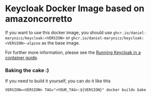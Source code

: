 # Keycloak Docker Image based on amazoncorretto

If you want to use this docker image, you should use `ghcr.io/daniel-marynicz/keycloak:<VERSION>` or `ghcr.io/daniel-marynicz/keycloak:<VERSION>-alpine` as the base image.

For further more information, please see the [Running Keycloak in a container guide](https://www.keycloak.org/server/containers).

### Baking the  cake :)

If you need to build it yourself, you can do it like this

```shell
VERSION=<VERSION> TAG="<YOUR_TAG>:${VERSION}" docker buildx bake  
```
